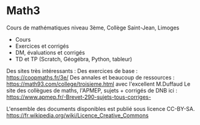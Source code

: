 # Math3

Cours de mathématiques niveau 3ème, Collège Saint-Jean, Limoges

- Cours
- Exercices et corrigés
- DM, évaluations et corrigés
- TD et TP (Scratch, Géogébra, Python, tableur)

Des sites très intéressants :
Des exercices de base : https://coopmaths.fr/3e/
Des annales et beaucoup de ressources : https://math93.com/college/troisieme.html avec l'excellent M.Duffaud
Le site des collègues de maths, l'APMEP, sujets + corrigés de DNB ici : https://www.apmep.fr/-Brevet-290-sujets-tous-corriges-


L'ensemble des documents disponibles est publié sous licence CC-BY-SA. https://fr.wikipedia.org/wiki/Licence_Creative_Commons
